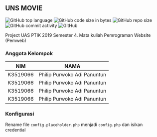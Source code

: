## UNS MOVIE
![GitHub top language](https://img.shields.io/github/languages/top/PhilipPurwoko/UNS_MOVIE)
![GitHub code size in bytes](https://img.shields.io/github/languages/code-size/PhilipPurwoko/UNS_MOVIE)
![GitHub repo size](https://img.shields.io/github/repo-size/PhilipPurwoko/UNS_MOVIE)
![GitHub commit activity](https://img.shields.io/github/commit-activity/m/PhilipPurwoko/UNS_MOVIE)
![GitHub](https://img.shields.io/github/license/PhilipPurwoko/UNS_MOVIE)

Project UAS PTIK 2019 Semester 4. Mata kuliah Pemrograman Website (Pemweb)

### Anggota Kelompok

| NIM      | NAMA                        |
|----------|-----------------------------|
| K3519066 | Philip Purwoko Adi Panuntun |
| K3519066 | Philip Purwoko Adi Panuntun |
| K3519066 | Philip Purwoko Adi Panuntun |
| K3519066 | Philip Purwoko Adi Panuntun |

### Konfigurasi
Rename file `config.placeholder.php` menjadi `config.php` dan isikan credential
